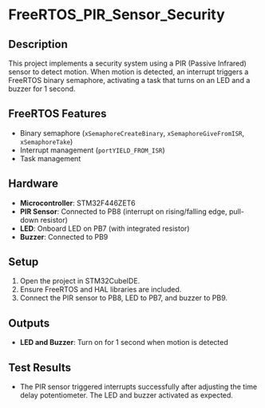 # FreeRTOS_PIR_Sensor_Security

## Description
This project implements a security system using a PIR (Passive Infrared) sensor to detect motion. When motion is detected, an interrupt triggers a FreeRTOS binary semaphore, activating a task that turns on an LED and a buzzer for 1 second.

## FreeRTOS Features
- Binary semaphore (`xSemaphoreCreateBinary`, `xSemaphoreGiveFromISR`, `xSemaphoreTake`)
- Interrupt management (`portYIELD_FROM_ISR`)
- Task management

## Hardware
- **Microcontroller**: STM32F446ZET6
- **PIR Sensor**: Connected to PB8 (interrupt on rising/falling edge, pull-down resistor)
- **LED**: Onboard LED on PB7 (with integrated resistor)
- **Buzzer**: Connected to PB9

## Setup
1. Open the project in STM32CubeIDE.
2. Ensure FreeRTOS and HAL libraries are included.
3. Connect the PIR sensor to PB8, LED to PB7, and buzzer to PB9.

## Outputs
- **LED and Buzzer**: Turn on for 1 second when motion is detected

## Test Results
- The PIR sensor triggered interrupts successfully after adjusting the time delay potentiometer. The LED and buzzer activated as expected.
